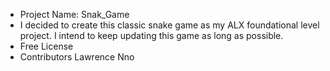 * Project Name: Snak_Game
* I decided to create this classic snake game as my ALX foundational level project. I intend to keep updating this game as long as possible.
* Free License
* Contributors Lawrence Nno

